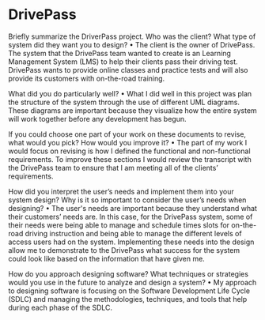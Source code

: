 # DrivePass

Briefly summarize the DriverPass project. Who was the client? What type of system did they want you to design?
•	The client is the owner of DrivePass. The system that the DrivePass team wanted to create is an Learning Management System (LMS) to help their clients pass their driving test. DrivePass wants to provide online classes and practice tests and will also provide its customers with on-the-road training.

What did you do particularly well?
• What I did well in this project was plan the structure of the system through the use of different UML diagrams. These diagrams are important because they visualize how the entire system will work together before any development has begun.

If you could choose one part of your work on these documents to revise, what would you pick? How would you improve it?
•	The part of my work I would focus on revising is how I defined the functional and non-functional requirements. To improve these sections I would review the transcript with the DrivePass team to ensure that I am meeting all of the clients’ requirements.

How did you interpret the user’s needs and implement them into your system design? Why is it so important to consider the user’s needs when designing?
•	The user's needs are important because they understand what their customers’ needs are. In this case, for the DrivePass system, some of their needs were being able to manage and schedule times slots for on-the-road driving instruction and being able to manage the different levels of access users had on the system. Implementing these needs into the design allow me to demonstrate to the DrivePass what success for the system could look like based on the information that have given me.

How do you approach designing software? What techniques or strategies would you use in the future to analyze and design a system?
•	My approach to designing software is focusing on the Software Development Life Cycle (SDLC) and managing the methodologies, techniques, and tools that help during each phase of the SDLC.
